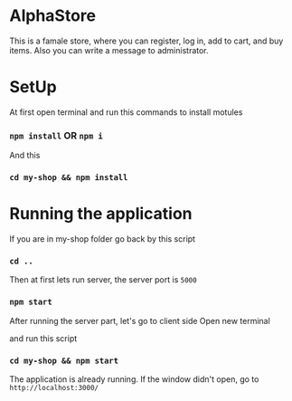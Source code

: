 # AlphaStore

This is a famale store, where you can register, log in, add to cart,
and  buy items. Also you can write a message to administrator.

# SetUp

At first open terminal and run this commands to install motules

### `npm install` OR `npm i`

And this 

### `cd my-shop && npm install` 


# Running the application

If you are in my-shop folder go back by this script

### `cd ..` 

Then at first lets run server, the server port is `5000`

### `npm start` 

After running the server part, let's go to client side
Open new terminal

and run this script

### `cd my-shop && npm start` 


The application is already running. If the window didn't open,
go to `http://localhost:3000/`